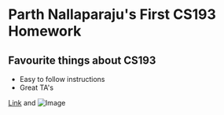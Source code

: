 # Parth Nallaparaju's First CS193 Homework

## Favourite things about CS193

- Easy to follow instructions
- Great TA's


[Link](url) and ![Image](src)
```
